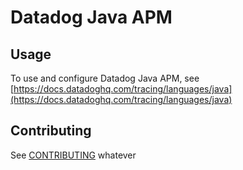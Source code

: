 # Datadog Java APM

## Usage

To use and configure Datadog Java APM, see [https://docs.datadoghq.com/tracing/languages/java](https://docs.datadoghq.com/tracing/languages/java)

## Contributing

See [CONTRIBUTING](CONTRIBUTING.md)
whatever
